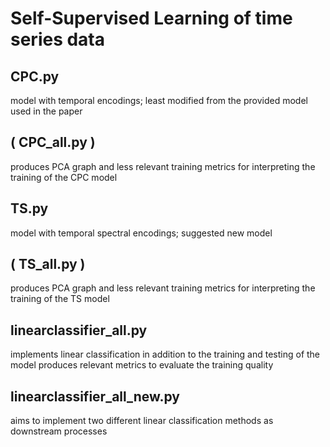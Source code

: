 # Self-Supervised Learning of time series data

## CPC.py
model with temporal encodings; least modified from the provided model used in the paper


## ( CPC_all.py )
produces PCA graph and less relevant training metrics for interpreting the training of the CPC model


## TS.py
model with temporal spectral encodings; suggested new model


## ( TS_all.py )
produces PCA graph and less relevant training metrics for interpreting the training of the TS model


## linearclassifier_all.py
implements linear classification in addition to the training and testing of the model
produces relevant metrics to evaluate the training quality


## linearclassifier_all_new.py
aims to implement two different linear classification methods as downstream processes


